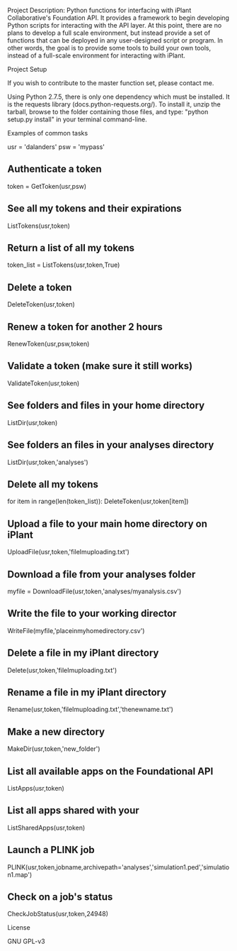 Project
Description: Python functions for interfacing with iPlant Collaborative's Foundation API.
It provides a framework to begin developing Python scripts for interacting with the API 
layer. At this point, there are no plans to develop a full scale environment, but instead
provide a set of functions that can be deployed in any user-designed script or program.
In other words, the goal is to provide some tools to build your own tools, instead of a 
full-scale environment for interacting with iPlant. 

Project Setup

If you wish to contribute to the master function set, please contact me.

Using Python 2.7.5, there is only one dependency which must be installed. It is the
requests library (docs.python-requests.org/‎). To install it, unzip the tarball, browse
to the folder containing those files, and type: "python setup.py install" in your
terminal command-line.

Examples of common tasks

usr = 'dalanders'
psw = 'mypass'

## Authenticate a token
token = GetToken(usr,psw)

## See all my tokens and their expirations
ListTokens(usr,token)

## Return a list of all my tokens
token_list = ListTokens(usr,token,True)

## Delete a token
DeleteToken(usr,token)

## Renew a token for another 2 hours
RenewToken(usr,psw,token)

## Validate a token (make sure it still works)
ValidateToken(usr,token)

## See folders and files in your home directory
ListDir(usr,token)

## See folders an files in your analyses directory
ListDir(usr,token,'analyses')

## Delete all my tokens
for item in range(len(token_list)):
	DeleteToken(usr,token[item])
	
## Upload a file to your main home directory on iPlant
UploadFile(usr,token,'fileImuploading.txt')

## Download a file from your analyses folder
myfile = DownloadFile(usr,token,'analyses/myanalysis.csv')

## Write the file to your working director
WriteFile(myfile,'placeinmyhomedirectory.csv')

## Delete a file in my iPlant directory
Delete(usr,token,'fileImuploading.txt')

## Rename a file in my iPlant directory
Rename(usr,token,'fileImuploading.txt','thenewname.txt')

## Make a new directory
MakeDir(usr,token,'new_folder')

## List all available apps on the Foundational API
ListApps(usr,token)

## List all apps shared with your
ListSharedApps(usr,token)

## Launch a PLINK job
PLINK(usr,token,jobname,archivepath='analyses','simulation1.ped','simulation1.map')

## Check on a job's status
CheckJobStatus(usr,token,24948)

License

GNU GPL-v3